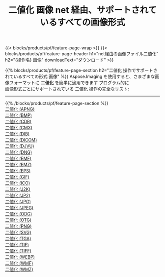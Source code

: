 ﻿---
title: 二値化 画像 net 経由、サポートされているすべての画像形式 
weight: 3920
url: /ja/net/binarize 
lang: ja
langdirlevel: 2
locales: zh-hans,ja,it,ru,de,es,fr,nl,id,lt,pl,pt,vi,tr,ko,zh-hant,ar,hi,th,sv,cs,uk,he
description: Aspose.Imaging を使用すると、net 経由で簡単に 二値化 イメージを作成できます
---

{{< blocks/products/pf/feature-page-wrap >}}
{{< blocks/products/pf/feature-page-header h1="net経由の画像ファイル二値化" h2="{操作名} 画像" downloadText="ダウンロード" >}}


{{% blocks/products/pf/feature-page-section  h2="二値化 操作でサポートされているすべての形式 画像" %}}
Aspose.Imaging を使用すると、さまざまな画像フォーマットに **二値化** を簡単に適用できます プログラム的に
<br/>
画像形式ごとにサポートされている 二値化 操作の完全なリスト:
<hr/>
{{% /blocks/products/pf/feature-page-section %}}
<div class="container-fluid productfamilypage bg-gray">
    <div class="convertypes bg-gray agp-content section">
        <div class="container">
		<div class="row other-converters">
		    <div class='col-md-2 other-converter remove-lp remove-rp'><a href="/imaging/ja/net/binarize/apng" >二値化 (APNG)</a></div><div class='col-md-2 other-converter remove-lp remove-rp'><a href="/imaging/ja/net/binarize/bmp" >二値化 (BMP)</a></div><div class='col-md-2 other-converter remove-lp remove-rp'><a href="/imaging/ja/net/binarize/cdr" >二値化 (CDR)</a></div><div class='col-md-2 other-converter remove-lp remove-rp'><a href="/imaging/ja/net/binarize/cmx" >二値化 (CMX)</a></div><div class='col-md-2 other-converter remove-lp remove-rp'><a href="/imaging/ja/net/binarize/dib" >二値化 (DIB)</a></div><div class='col-md-2 other-converter remove-lp remove-rp'><a href="/imaging/ja/net/binarize/dicom" >二値化 (DICOM)</a></div><div class='col-md-2 other-converter remove-lp remove-rp'><a href="/imaging/ja/net/binarize/djvu" >二値化 (DJVU)</a></div><div class='col-md-2 other-converter remove-lp remove-rp'><a href="/imaging/ja/net/binarize/dng" >二値化 (DNG)</a></div><div class='col-md-2 other-converter remove-lp remove-rp'><a href="/imaging/ja/net/binarize/emf" >二値化 (EMF)</a></div><div class='col-md-2 other-converter remove-lp remove-rp'><a href="/imaging/ja/net/binarize/emz" >二値化 (EMZ)</a></div><div class='col-md-2 other-converter remove-lp remove-rp'><a href="/imaging/ja/net/binarize/eps" >二値化 (EPS)</a></div><div class='col-md-2 other-converter remove-lp remove-rp'><a href="/imaging/ja/net/binarize/gif" >二値化 (GIF)</a></div><div class='col-md-2 other-converter remove-lp remove-rp'><a href="/imaging/ja/net/binarize/ico" >二値化 (ICO)</a></div><div class='col-md-2 other-converter remove-lp remove-rp'><a href="/imaging/ja/net/binarize/j2k" >二値化 (J2K)</a></div><div class='col-md-2 other-converter remove-lp remove-rp'><a href="/imaging/ja/net/binarize/jp2" >二値化 (JP2)</a></div><div class='col-md-2 other-converter remove-lp remove-rp'><a href="/imaging/ja/net/binarize/jpg" >二値化 (JPG)</a></div><div class='col-md-2 other-converter remove-lp remove-rp'><a href="/imaging/ja/net/binarize/jpeg" >二値化 (JPEG)</a></div><div class='col-md-2 other-converter remove-lp remove-rp'><a href="/imaging/ja/net/binarize/odg" >二値化 (ODG)</a></div><div class='col-md-2 other-converter remove-lp remove-rp'><a href="/imaging/ja/net/binarize/otg" >二値化 (OTG)</a></div><div class='col-md-2 other-converter remove-lp remove-rp'><a href="/imaging/ja/net/binarize/png" >二値化 (PNG)</a></div><div class='col-md-2 other-converter remove-lp remove-rp'><a href="/imaging/ja/net/binarize/svg" >二値化 (SVG)</a></div><div class='col-md-2 other-converter remove-lp remove-rp'><a href="/imaging/ja/net/binarize/tga" >二値化 (TGA)</a></div><div class='col-md-2 other-converter remove-lp remove-rp'><a href="/imaging/ja/net/binarize/tif" >二値化 (TIF)</a></div><div class='col-md-2 other-converter remove-lp remove-rp'><a href="/imaging/ja/net/binarize/tiff" >二値化 (TIFF)</a></div><div class='col-md-2 other-converter remove-lp remove-rp'><a href="/imaging/ja/net/binarize/webp" >二値化 (WEBP)</a></div><div class='col-md-2 other-converter remove-lp remove-rp'><a href="/imaging/ja/net/binarize/wmf" >二値化 (WMF)</a></div><div class='col-md-2 other-converter remove-lp remove-rp'><a href="/imaging/ja/net/binarize/wmz" >二値化 (WMZ)</a></div>
                </div>
        </div>
    </div>
</div>
<br/>


